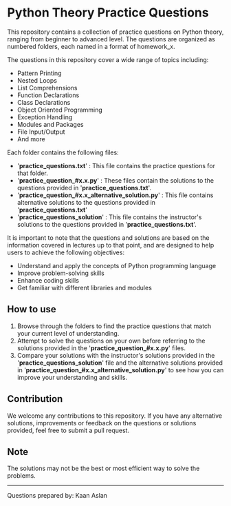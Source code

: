 # Python Theory Practice Questions

This repository contains a collection of practice questions on Python theory, ranging from beginner to advanced level. 
The questions are organized as numbered folders, each named in a format of homework_x.

The questions in this repository cover a wide range of topics including:

* Pattern Printing
* Nested Loops
* List Comprehensions
* Function Declarations
* Class Declarations
* Object Oriented Programming
* Exception Handling
* Modules and Packages
* File Input/Output
* And more

Each folder contains the following files:

* '**practice_questions.txt**' : This file contains the practice questions for that folder.
* '**practice_question_#x.x.py**' : These files contain the solutions to the questions provided in 
'**practice_questions.txt**'.
* '**practice_question_#x.x_alternative_solution.py**' : This file contains alternative solutions to the questions 
provided in '**practice_questions.txt**'
* '**practice_questions_solution**' : This file contains the instructor's solutions to the questions provided in 
'**practice_questions.txt**'.

It is important to note that the questions and solutions are based on the information covered in lectures up to that 
point, and are designed to help users to achieve the following objectives:

* Understand and apply the concepts of Python programming language
* Improve problem-solving skills
* Enhance coding skills
* Get familiar with different libraries and modules

## How to use

1. Browse through the folders to find the practice questions that match your current level of understanding.
2. Attempt to solve the questions on your own before referring to the solutions provided in the 
'**practice_question_#x.x.py**' files.
3. Compare your solutions with the instructor's solutions provided in the '**practice_questions_solution**' file and the 
alternative solutions provided in '**practice_question_#x.x_alternative_solution.py**' to see how you can improve your 
understanding and skills.

## Contribution

We welcome any contributions to this repository. If you have any alternative solutions, improvements or feedback on 
the questions or solutions provided, feel free to submit a pull request.

## Note

The solutions may not be the best or most efficient way to solve the problems.

----

Questions prepared by: Kaan Aslan
